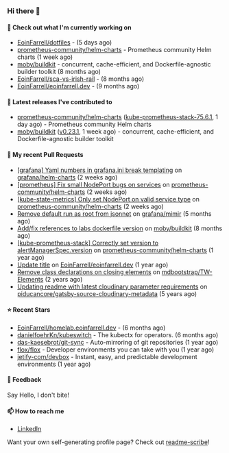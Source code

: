 ### Hi there 👋

#### 👷 Check out what I'm currently working on

- [EoinFarrell/dotfiles](https://github.com/EoinFarrell/dotfiles) -  (5 days ago)
- [prometheus-community/helm-charts](https://github.com/prometheus-community/helm-charts) - Prometheus community Helm charts (1 week ago)
- [moby/buildkit](https://github.com/moby/buildkit) - concurrent, cache-efficient, and Dockerfile-agnostic builder toolkit (8 months ago)
- [EoinFarrell/sca-vs-irish-rail](https://github.com/EoinFarrell/sca-vs-irish-rail) -  (8 months ago)
- [EoinFarrell/eoinfarrell.dev](https://github.com/EoinFarrell/eoinfarrell.dev) -  (9 months ago)

#### 🔭 Latest releases I've contributed to

- [prometheus-community/helm-charts](https://github.com/prometheus-community/helm-charts) ([kube-prometheus-stack-75.6.1](https://github.com/prometheus-community/helm-charts/releases/tag/kube-prometheus-stack-75.6.1), 1 day ago) - Prometheus community Helm charts
- [moby/buildkit](https://github.com/moby/buildkit) ([v0.23.1](https://github.com/moby/buildkit/releases/tag/v0.23.1), 1 week ago) - concurrent, cache-efficient, and Dockerfile-agnostic builder toolkit

#### 🔨 My recent Pull Requests

- [[grafana] Yaml numbers in grafana.ini break templating](https://github.com/grafana/helm-charts/pull/3750) on [grafana/helm-charts](https://github.com/grafana/helm-charts) (2 weeks ago)
- [[prometheus] Fix small NodePort bugs on services](https://github.com/prometheus-community/helm-charts/pull/5771) on [prometheus-community/helm-charts](https://github.com/prometheus-community/helm-charts) (2 weeks ago)
- [[kube-state-metrics] Only set NodePort on valid service type](https://github.com/prometheus-community/helm-charts/pull/5770) on [prometheus-community/helm-charts](https://github.com/prometheus-community/helm-charts) (2 weeks ago)
- [Remove default run as root from jsonnet](https://github.com/grafana/mimir/pull/10339) on [grafana/mimir](https://github.com/grafana/mimir) (5 months ago)
- [Add/fix references to labs dockerfile version](https://github.com/moby/buildkit/pull/5447) on [moby/buildkit](https://github.com/moby/buildkit) (8 months ago)
- [[kube-prometheus-stack] Correctly set version to alertManagerSpec.version](https://github.com/prometheus-community/helm-charts/pull/4561) on [prometheus-community/helm-charts](https://github.com/prometheus-community/helm-charts) (1 year ago)
- [Update title](https://github.com/EoinFarrell/eoinfarrell.dev/pull/29) on [EoinFarrell/eoinfarrell.dev](https://github.com/EoinFarrell/eoinfarrell.dev) (1 year ago)
- [Remove class declarations on closing elements](https://github.com/mdbootstrap/TW-Elements/pull/1071) on [mdbootstrap/TW-Elements](https://github.com/mdbootstrap/TW-Elements) (2 years ago)
- [Updating readme with latest cloudinary parameter requirements](https://github.com/piducancore/gatsby-source-cloudinary-metadata/pull/1) on [piducancore/gatsby-source-cloudinary-metadata](https://github.com/piducancore/gatsby-source-cloudinary-metadata) (5 years ago)

#### ⭐ Recent Stars

- [EoinFarrell/homelab.eoinfarrell.dev](https://github.com/EoinFarrell/homelab.eoinfarrell.dev) -  (6 months ago)
- [danielfoehrKn/kubeswitch](https://github.com/danielfoehrKn/kubeswitch) - The kubectx  for operators. (6 months ago)
- [das-kaesebrot/git-sync](https://github.com/das-kaesebrot/git-sync) - Auto-mirroring of git repositories (1 year ago)
- [flox/flox](https://github.com/flox/flox) - Developer environments you can take with you (1 year ago)
- [jetify-com/devbox](https://github.com/jetify-com/devbox) - Instant, easy, and predictable development environments (1 year ago)

#### 💬 Feedback

Say Hello, I don't bite!

#### 📫 How to reach me

- [LinkedIn](https://www.linkedin.com/in/eoinfarrell/)

Want your own self-generating profile page? Check out [readme-scribe](https://github.com/muesli/readme-scribe)!

